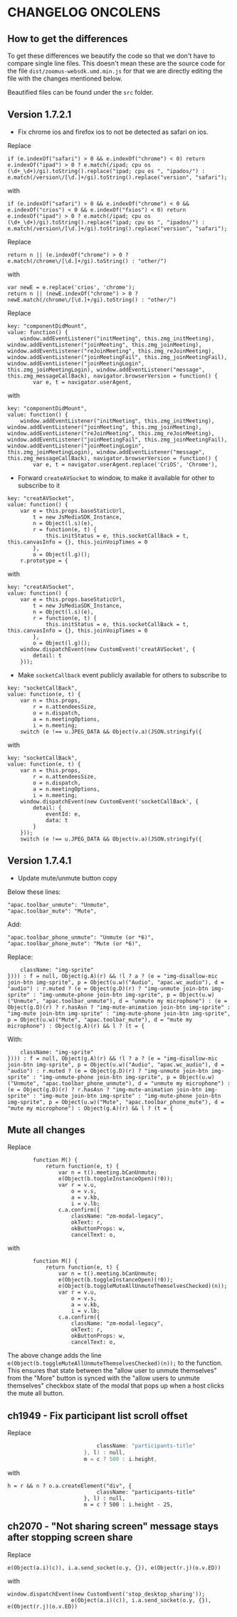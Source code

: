 # CHANGELOG ONCOLENS

## How to get the differences
To get these differences we beautify the code so that we don't have to compare single line files. This doesn't mean these are the source code for the file `dist/zoomus-websdk.umd.min.js` for that we are directly editing the file with the changes mentioned below.

Beautified files can be found under the `src` folder.

## Version 1.7.2.1
- Fix chrome ios and firefox ios to not be detected as safari on ios.

Replace

`if (e.indexOf("safari") > 0 && e.indexOf("chrome") < 0) return e.indexOf("ipad") > 0 ? e.match(/ipad; cpu os (\d+_\d+)/gi).toString().replace("ipad; cpu os ", "ipados/") : e.match(/version\/[\d.]+/gi).toString().replace("version", "safari");`

with

`if (e.indexOf("safari") > 0 && e.indexOf("chrome") < 0 && e.indexOf("crios") < 0 && e.indexOf("fxios") < 0) return e.indexOf("ipad") > 0 ? e.match(/ipad; cpu os (\d+_\d+)/gi).toString().replace("ipad; cpu os ", "ipados/") : e.match(/version\/[\d.]+/gi).toString().replace("version", "safari");`

Replace

`return n || (e.indexOf("chrome") > 0 ? e.match(/chrome\/[\d.]+/gi).toString() : "other/")`

with 

```
var newE = e.replace('crios', 'chrome');
return n || (newE.indexOf("chrome") > 0 ? newE.match(/chrome\/[\d.]+/gi).toString() : "other/")
```

Replace

```
key: "componentDidMount",
value: function() {
    window.addEventListener("initMeeting", this.zmg_initMeeting), window.addEventListener("joinMeeting", this.zmg_joinMeeting), window.addEventListener("reJoinMeeting", this.zmg_reJoinMeeting), window.addEventListener("joinMeetingFail", this.zmg_joinMeetingFail), window.addEventListener("joinMeetingLogin", this.zmg_joinMeetingLogin), window.addEventListener("message", this.zmg_messageCallBack), navigator.browserVersion = function() {
        var e, t = navigator.userAgent,
```

with

```
key: "componentDidMount",
value: function() {
    window.addEventListener("initMeeting", this.zmg_initMeeting), window.addEventListener("joinMeeting", this.zmg_joinMeeting), window.addEventListener("reJoinMeeting", this.zmg_reJoinMeeting), window.addEventListener("joinMeetingFail", this.zmg_joinMeetingFail), window.addEventListener("joinMeetingLogin", this.zmg_joinMeetingLogin), window.addEventListener("message", this.zmg_messageCallBack), navigator.browserVersion = function() {
        var e, t = navigator.userAgent.replace('CriOS', 'Chrome'),
```

- Forward `createAVSocket` to window, to make it available for other to subscribe to it

```
key: "creatAVSocket",
value: function() {
    var e = this.props.baseStaticUrl,
        t = new JsMediaSDK_Instance,
        n = Object(l.s)(e),
        r = function(e, t) {
            this.initStatus = e, this.socketCallBack = t, this.canvasInfo = {}, this.joinVoipTimes = 0
        },
        o = Object(l.g)();
    r.prototype = {
```

with

```
key: "creatAVSocket",
value: function() {
    var e = this.props.baseStaticUrl,
        t = new JsMediaSDK_Instance,
        n = Object(l.s)(e),
        r = function(e, t) {
            this.initStatus = e, this.socketCallBack = t, this.canvasInfo = {}, this.joinVoipTimes = 0
        },
        o = Object(l.g)();
    window.dispatchEvent(new CustomEvent('creatAVSocket', {
        detail: t
    }));
```

- Make `socketCallback` event publicly available for others to subscribe to
```
key: "socketCallBack",
value: function(e, t) {
    var n = this.props,
        r = n.attendeesSize,
        o = n.dispatch,
        a = n.meetingOptions,
        i = n.meeting;
    switch (e !== u.JPEG_DATA && Object(v.a)(JSON.stringify({
```

with

```
key: "socketCallBack",
value: function(e, t) {
    var n = this.props,
        r = n.attendeesSize,
        o = n.dispatch,
        a = n.meetingOptions,
        i = n.meeting;
    window.dispatchEvent(new CustomEvent('socketCallBack', {
        detail: {
            eventId: e,
            data: t
        }
    }));
    switch (e !== u.JPEG_DATA && Object(v.a)(JSON.stringify({
```


## Version 1.7.4.1

- Update mute/unmute button copy

Below these lines:
```
"apac.toolbar_unmute": "Unmute",
"apac.toolbar_mute": "Mute",
```
Add: 
```
"apac.toolbar_phone_unmute": "Unmute (or *6)",
"apac.toolbar_phone_mute": "Mute (or *6)",
```

Replace:
```
    className: "img-sprite"
}))) : f = null, Object(g.A)(r) && !l ? a ? (e = "img-disallow-mic join-btn img-sprite", p = Object(u.w)("Audio", "apac.wc_audio"), d = "audio") : r.muted ? (e = Object(g.D)(r) ? "img-unmute join-btn img-sprite" : "img-unmute-phone join-btn img-sprite", p = Object(u.w)("Unmute", "apac.toolbar_unmute"), d = "unmute my microphone") : (e = Object(g.D)(r) ? r.hasAsn ? "img-mute-animation join-btn img-sprite" : "img-mute join-btn img-sprite" : "img-mute-phone join-btn img-sprite", p = Object(u.w)("Mute", "apac.toolbar_mute"), d = "mute my microphone") : Object(g.A)(r) && l ? (t = {
```

With:

```
    className: "img-sprite"
}))) : f = null, Object(g.A)(r) && !l ? a ? (e = "img-disallow-mic join-btn img-sprite", p = Object(u.w)("Audio", "apac.wc_audio"), d = "audio") : r.muted ? (e = Object(g.D)(r) ? "img-unmute join-btn img-sprite" : "img-unmute-phone join-btn img-sprite", p = Object(u.w)("Unmute", "apac.toolbar_phone_unmute"), d = "unmute my microphone") : (e = Object(g.D)(r) ? r.hasAsn ? "img-mute-animation join-btn img-sprite" : "img-mute join-btn img-sprite" : "img-mute-phone join-btn img-sprite", p = Object(u.w)("Mute", "apac.toolbar_phone_mute"), d = "mute my microphone") : Object(g.A)(r) && l ? (t = {
```

## Mute all changes

Replace 

```
        function M() {
            return function(e, t) {
                var n = t().meeting.bCanUnmute;
                e(Object(b.toggleInstanceOpen)(!0));
                var r = v.u,
                    o = v.s,
                    a = v.kb,
                    i = v.lb;
                c.a.confirm({
                    className: "zm-modal-legacy",
                    okText: r,
                    okButtonProps: w,
                    cancelText: o,
```

with

```
        function M() {
            return function(e, t) {
                var n = t().meeting.bCanUnmute;
                e(Object(b.toggleInstanceOpen)(!0));
                e(Object(b.toggleMuteAllUnmuteThemselvesChecked)(n));
                var r = v.u,
                    o = v.s,
                    a = v.kb,
                    i = v.lb;
                c.a.confirm({
                    className: "zm-modal-legacy",
                    okText: r,
                    okButtonProps: w,
                    cancelText: o,
```

The above change adds the line `e(Object(b.toggleMuteAllUnmuteThemselvesChecked)(n));` to the function. This ensures that state between the "allow user to unmute themselves" from the "More" button is synced with the "allow users to unmute themselves" checkbox state of the modal that pops up when a host clicks the mute all button.

## ch1949 - Fix participant list scroll offset
Replace
```h = r && n ? o.a.createElement("div", {
                            className: "participants-title"
                        }, l) : null,
                        m = c ? 500 : i.height,
```

with

```
h = r && n ? o.a.createElement("div", {
                            className: "participants-title"
                        }, l) : null,
                        m = c ? 500 : i.height - 25,
```

## ch2070 - "Not sharing screen" message stays after stopping screen share
Replace
```
e(Object(a.i)(c)), i.a.send_socket(o.y, {}), e(Object(r.j)(o.v.ED))
```

with

```
window.dispatchEvent(new CustomEvent('stop_desktop_sharing'));
                    e(Object(a.i)(c)), i.a.send_socket(o.y, {}), e(Object(r.j)(o.v.ED))
```
